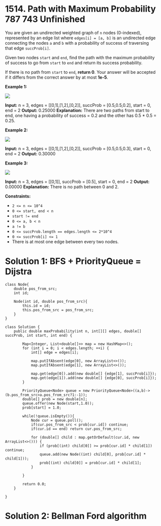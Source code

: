 # 1514. Path with Maximum Probability 787 743 Unfinished 
You are given an undirected weighted graph of `n` nodes (0-indexed), represented by an edge list where `edges[i] = [a, b]` is an undirected edge connecting the nodes `a` and `b` with a probability of success of traversing that edge `succProb[i]`.

Given two nodes `start` and `end`, find the path with the maximum probability of success to go from `start` to `end` and return its success probability.

If there is no path from `start` to `end`,  **return 0**. Your answer will be accepted if it differs from the correct answer by at most  **1e-5**.

**Example 1:**

**![](https://assets.leetcode.com/uploads/2019/09/20/1558_ex1.png)**

**Input:** n = 3, edges = [[0,1],[1,2],[0,2]], succProb = [0.5,0.5,0.2], start = 0, end = 2
**Output:** 0.25000
**Explanation:** There are two paths from start to end, one having a probability of success = 0.2 and the other has 0.5 * 0.5 = 0.25.

**Example 2:**

**![](https://assets.leetcode.com/uploads/2019/09/20/1558_ex2.png)**

**Input:** n = 3, edges = [[0,1],[1,2],[0,2]], succProb = [0.5,0.5,0.3], start = 0, end = 2
**Output:** 0.30000

**Example 3:**

**![](https://assets.leetcode.com/uploads/2019/09/20/1558_ex3.png)**

**Input:** n = 3, edges = [[0,1]], succProb = [0.5], start = 0, end = 2
**Output:** 0.00000
**Explanation:** There is no path between 0 and 2.

**Constraints:**

-   `2 <= n <= 10^4`
-   `0 <= start, end < n`
-   `start != end`
-   `0 <= a, b < n`
-   `a != b`
-   `0 <= succProb.length == edges.length <= 2*10^4`
-   `0 <= succProb[i] <= 1`
-   There is at most one edge between every two nodes.


# Solution 1: BFS + PriorityQueue = Dijstra
```
class Node{
    double pos_from_src;
    int id;
    
    Node(int id, double pos_from_src){
        this.id = id;
        this.pos_from_src = pos_from_src;
    }
}

class Solution {
    public double maxProbability(int n, int[][] edges, double[] succProb, int start, int end) {
        
        Map<Integer, List<double[]>> map = new HashMap<>();
        for (int i = 0; i < edges.length; ++i) {
            int[] edge = edges[i];

            map.putIfAbsent(edge[0], new ArrayList<>());
            map.putIfAbsent(edge[1], new ArrayList<>());

            map.get(edge[0]).add(new double[] {edge[1], succProb[i]});
            map.get(edge[1]).add(new double[] {edge[0], succProb[i]});
        }

        PriorityQueue<Node> queue = new PriorityQueue<Node>((a,b)->(b.pos_from_src>a.pos_from_src?1:-1));
        double[] prob = new double[n];
        queue.offer(new Node(start,1.0));
        prob[start] = 1.0;
        
        while(!queue.isEmpty()){
            Node cur = queue.poll();
            if(cur.pos_from_src < prob[cur.id]) continue;
            if(cur.id == end) return cur.pos_from_src;

            for (double[] child : map.getOrDefault(cur.id, new ArrayList<>())) {
                if (prob[(int) child[0]] >= prob[cur.id] * child[1]) continue;
                queue.add(new Node((int) child[0], prob[cur.id] * child[1]));
                prob[(int) child[0]] = prob[cur.id] * child[1];
            }
            
        }
        
        return 0.0;
    }
    
}
```

# Solution 2: Bellman Ford algorithm
